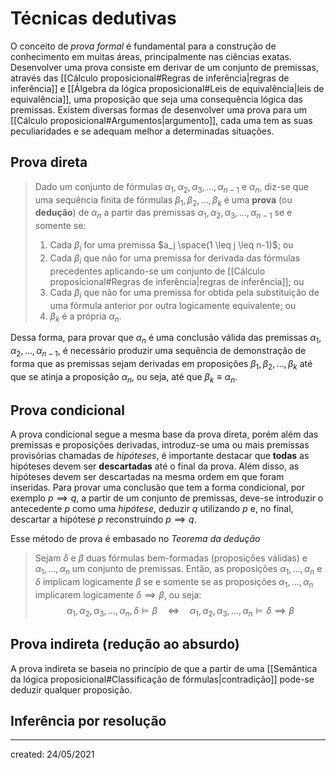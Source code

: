 # Técnicas dedutivas
O conceito de *prova formal* é fundamental para a construção de conhecimento em muitas áreas, principalmente nas ciências exatas. Desenvolver uma prova consiste em derivar de um conjunto de premissas, através das [[Cálculo proposicional#Regras de inferência|regras de inferência]] e [[Álgebra da lógica proposicional#Leis de equivalência|leis de equivalência]], uma proposição que seja uma consequência lógica das premissas.
Existem diversas formas de desenvolver uma prova para um [[Cálculo proposicional#Argumentos|argumento]], cada uma tem as suas peculiaridades e se adequam melhor a determinadas situações.

## Prova direta
> Dado um conjunto de fórmulas $\alpha_1, \alpha_2, \alpha_3, \dots, \alpha_{n-1}$ e $\alpha_n$, diz-se que uma sequência finita de fórmulas $\beta_1, \beta_2, \dots, \beta_k$ é uma **prova** (ou **dedução**) de $\alpha_n$ a partir das premissas $\alpha_1, \alpha_2, \alpha_3, \dots, \alpha_{n-1}$ se e somente se:
> 1. Cada $\beta_i$ for uma premissa $a_j \space(1 \leq j \leq n-1)$; ou
> 2. Cada $\beta_i$ que não for uma premissa for derivada das fórmulas precedentes aplicando-se um conjunto de [[Cálculo proposicional#Regras de inferência|regras de inferência]]; ou
> 3. Cada $\beta_i$ que não for uma premissa for obtida pela substituição de uma fórmula anterior por outra logicamente equivalente; ou
> 4. $\beta_k$ é a própria $\alpha_n$.

Dessa forma, para provar que $\alpha_n$ é uma conclusão válida das premissas $\alpha_1, \alpha_2, \dots, \alpha_{n-1}$, é necessário produzir uma sequência de demonstração de forma que as premissas sejam derivadas em proposições $\beta_1, \beta_2, \dots, \beta_k$ até que se atinja a proposição $\alpha_n$, ou seja, até que $\beta_k \equiv \alpha_n$.

## Prova condicional
A prova condicional segue a mesma base da prova direta, porém além das premissas e proposições derivadas, introduz-se uma ou mais premissas provisórias chamadas de *hipóteses*, é importante destacar que **todas** as hipóteses devem ser **descartadas** até o final da prova. Além disso, as hipóteses devem ser descartadas na mesma ordem em que foram inseridas.
Para provar uma conclusão que tem a forma condicional, por exemplo $p \implies q$, a partir de um conjunto de premissas, deve-se introduzir o antecedente $p$ como uma *hipótese*, deduzir $q$ utilizando $p$ e, no final, descartar a hipótese $p$ reconstruindo $p \implies q$.

Esse método de prova é embasado no *Teorema da dedução*
> Sejam $\delta$ e $\beta$ duas fórmulas bem-formadas (proposições válidas) e $\alpha_1,\dots, \alpha_n$ um conjunto de premissas. Então, as proposições $\alpha_1,\dots, \alpha_n$ e $\delta$ implicam logicamente $\beta$ se e somente se as proposições $\alpha_1,\dots, \alpha_n$ implicarem logicamente $\delta \implies \beta$, ou seja:
>$$
  \alpha_1, \alpha_2, \alpha_3, \dots, \alpha_n, \delta \vDash  \beta \quad \iff \quad \alpha_1, \alpha_2, \alpha_3, \dots, \alpha_n \vDash \delta \implies \beta
>$$

## Prova indireta (redução ao absurdo)
A prova indireta se baseia no princípio de que a partir de uma [[Semântica da lógica proposicional#Classificação de fórmulas|contradição]] pode-se deduzir qualquer proposição.

## Inferência por resolução

---

created: 24/05/2021
